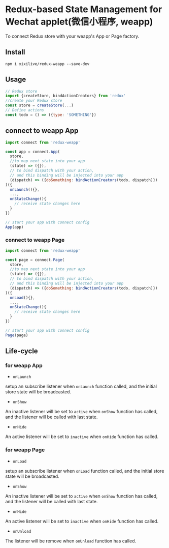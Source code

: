 # Redux-based State Management for Wechat applet(微信小程序, weapp)

To connect Redux store with your weapp's App or Page factory.

## Install

```
npm i xixilive/redux-weapp --save-dev
```

## Usage

```js
// Redux store
import {createStore, bindActionCreators} from 'redux'
//create your Redux store
const store = createStore(...)
// Define actions
const todo = () => ({type: 'SOMETHING'})
```

## connect to weapp App

```js
import connect from 'redux-weapp'

const app = connect.App(
  store,
  //to map next state into your app
  (state) => ({}),
  // to bind dispatch with your action,
  // and this binding will be injected into your app
  (dispatch) => ({doSomething: bindActionCreators(todo, dispatch)})
)({
  onLaunch(){},
  ...,
  onStateChange(){
    // receive state changes here
  }
})

// start your app with connect config
App(app)
```

### connect to weapp Page

```js
import connect from 'redux-weapp'

const page = connect.Page(
  store,
  //to map next state into your app
  (state) => ({}),
  // to bind dispatch with your action,
  // and this binding will be injected into your app
  (dispatch) => ({doSomething: bindActionCreators(todo, dispatch)})
)({
  onLoad(){},
  ...,
  onStateChange(){
    // receive state changes here
  }
})

// start your app with connect config
Page(page)
```

## Life-cycle

### for weapp App

- `onLaunch`

setup an subscribe listener when `onLaunch` function called, and the initial store state will be broadcasted.

- `onShow`

An inactive listener will be set to `active` when `onShow` function has called, and the listener will be called with last state.

- `onHide`

An active listener will be set to `inactive` when `onHide` function has called.

### for weapp Page

- `onLoad`

setup an subscribe listener when `onLoad` function called, and the initial store state will be broadcasted.

- `onShow`

An inactive listener will be set to `active` when `onShow` function has called, and the listener will be called with last state.

- `onHide`

An active listener will be set to `inactive` when `onHide` function has called.

- `onUnload`

The listener will be remove when `onUnload` function has called.
